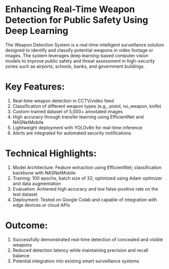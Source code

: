 # Enhancing Real-Time Weapon Detection for Public Safety Using Deep Learning
The Weapon Detection System is a real-time intelligent surveillance solution designed to identify and classify potential weapons in video footage or images. The system leverages deep learning-based computer vision models to improve public safety and threat assessment in high-security zones such as airports, schools, banks, and government buildings.

# Key Features:
1. Real-time weapon detection in CCTV/video feed
2. Classification of different weapon types (e.g., pistol, no_weapon, knife)
3. Custom-trained dataset of 5,000+ annotated images
4. High accuracy through transfer learning using EfficientNet and NASNetMobile
5. Lightweight deployment with YOLOv8n for real-time inference
6. Alerts are integrated for automated security notifications

# Technical Highlights:
1. Model Architecture: Feature extraction using EfficientNet; classification backbone with NASNetMobile
2. Training: 100 epochs, batch size of 32; optimized using Adam optimizer and data augmentation
3. Evaluation: Achieved high accuracy and low false-positive rate on the test dataset
4. Deployment: Tested on Google Colab and capable of integration with edge devices or cloud APIs

# Outcome:
1. Successfully demonstrated real-time detection of concealed and visible weapons
2. Reduced detection latency while maintaining precision and recall balance
3. Potential integration into existing smart surveillance systems
